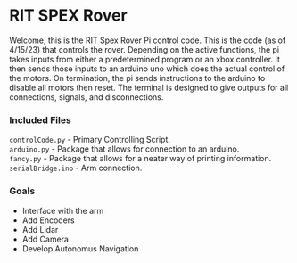 # RIT SPEX Rover
Welcome, this is the RIT Spex Rover Pi control code. This is the code (as of 4/15/23) that controls the rover.
Depending on the active functions, the pi takes inputs from either a predetermined program or an xbox controller.
It then sends those inputs to an arduino uno which does the actual control of the motors.
On termination, the pi sends instructions to the arduino to disable all motors then reset.
The terminal is designed to give outputs for all connections, signals, and disconnections.

### Included Files
`controlCode.py` - Primary Controlling Script. <br />
`arduino.py` - Package that allows for connection to an arduino. <br />
`fancy.py` - Package that allows for a neater way of printing information. <br />
`serialBridge.ino` - Arm connection. <br />

### Goals
- Interface with the arm
- Add Encoders
- Add Lidar
- Add Camera
- Develop Autonomus Navigation

